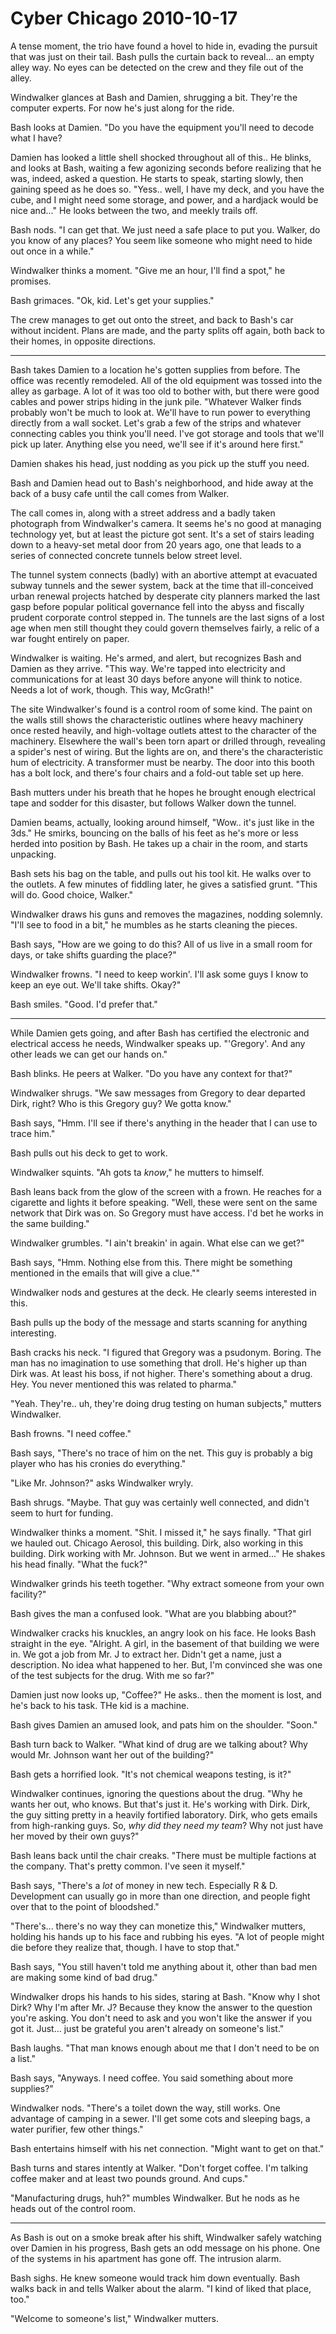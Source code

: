 <!-- TITLE: Cyber Chicago 2010-10-17 -->
<!-- SUBTITLE: A game log for Cyber Chicago -->

# Cyber Chicago 2010-10-17

A tense moment, the trio have found a hovel to hide in, evading the pursuit that was just on their tail. Bash pulls the curtain back to reveal... an empty alley way. No eyes can be detected on the crew and they file out of the alley.

Windwalker glances at Bash and Damien, shrugging a bit. They're the computer experts. For now he's just along for the ride.

Bash looks at Damien. "Do you have the equipment you'll need to decode what I have?

Damien has looked a little shell shocked throughout all of this.. He blinks, and looks at Bash, waiting a few agonizing seconds before realizing that he was, indeed, asked a question. He starts to speak, starting slowly, then gaining speed as he does so. "Yess.. well, I have my deck, and you have the cube, and I might need some storage, and power, and a hardjack would be nice and..." He looks between the two, and meekly trails off.

Bash nods. "I can get that. We just need a safe place to put you. Walker, do you know of any places? You seem like someone who might need to hide out once in a while."

Windwalker thinks a moment. "Give me an hour, I'll find a spot," he promises.

Bash grimaces. "Ok, kid. Let's get your supplies."

The crew manages to get out onto the street, and back to Bash's car without incident. Plans are made, and the party splits off again, both back to their homes, in opposite directions.

---

Bash takes Damien to a location he's gotten supplies from before. The office was recently remodeled. All of the old equipment was tossed into the alley as garbage. A lot of it was too old to bother with, but there were good cables and power strips hiding in the junk pile. "Whatever Walker finds probably won't be much to look at. We'll have to run power to everything directly from a wall socket. Let's grab a few of the strips and whatever connecting cables you think you'll need. I've got storage and tools that we'll pick up later. Anything else you need, we'll see if it's around here first."

Damien shakes his head, just nodding as you pick up the stuff you need.

Bash and Damien head out to Bash's neighborhood, and hide away at the back of a busy cafe until the call comes from Walker.

The call comes in, along with a street address and a badly taken photograph from Windwalker's camera. It seems he's no good at managing technology yet, but at least the picture got sent. It's a set of stairs leading down to a heavy-set metal door from 20 years ago, one that leads to a series of connected concrete tunnels below street level.

The tunnel system connects (badly) with an abortive attempt at evacuated subway tunnels and the sewer system, back at the time that ill-conceived urban renewal projects hatched by desperate city planners marked the last gasp before popular political governance fell into the abyss and fiscally prudent corporate control stepped in. The tunnels are the last signs of a lost age when men still thought they could govern themselves fairly, a relic of a war fought entirely on paper.

Windwalker is waiting. He's armed, and alert, but recognizes Bash and Damien as they arrive. "This way. We're tapped into electricity and communications for at least 30 days before anyone will think to notice. Needs a lot of work, though. This way, McGrath!"

The site Windwalker's found is a control room of some kind. The paint on the walls still shows the characteristic outlines where heavy machinery once rested heavily, and high-voltage outlets attest to the character of the machinery. Elsewhere the wall's been torn apart or drilled through, revealing a spider's nest of wiring. But the lights are on, and there's the characteristic hum of electricity. A transformer must be nearby. The door into this booth has a bolt lock, and there's four chairs and a fold-out table set up here.

Bash mutters under his breath that he hopes he brought enough electrical tape and sodder for this disaster, but follows Walker down the tunnel.

Damien beams, actually, looking around himself, "Wow.. it's just like in the 3ds." He smirks, bouncing on the balls of his feet as he's more or less herded into position by Bash. He takes up a chair in the room, and starts unpacking.

Bash sets his bag on the table, and pulls out his tool kit. He walks over to the outlets. A few minutes of fiddling later, he gives a satisfied grunt. "This will do. Good choice, Walker."

Windwalker draws his guns and removes the magazines, nodding solemnly. "I'll see to food in a bit," he mumbles as he starts cleaning the pieces.

Bash says, "How are we going to do this? All of us live in a small room for days, or take shifts guarding the place?"

Windwalker frowns. "I need to keep workin'. I'll ask some guys I know to keep an eye out. We'll take shifts. Okay?"

Bash smiles. "Good. I'd prefer that."

---

While Damien gets going, and after Bash has certified the electronic and electrical access he needs, Windwalker speaks up. "'Gregory'. And any other leads we can get our hands on."

Bash blinks. He peers at Walker. "Do you have any context for that?"

Windwalker shrugs. "We saw messages from Gregory to dear departed Dirk, right? Who is this Gregory guy? We gotta know."

Bash says, "Hmm. I'll see if there's anything in the header that I can use to trace him."

Bash pulls out his deck to get to work.

Windwalker squints. "Ah gots ta _know_," he mutters to himself.

Bash leans back from the glow of the screen with a frown. He reaches for a cigarette and lights it before speaking. "Well, these were sent on the same network that Dirk was on. So Gregory must have access. I'd bet he works in the same building."

Windwalker grumbles. "I ain't breakin' in again. What else can we get?"

Bash says, "Hmm. Nothing else from this. There might be something mentioned in the emails that will give a clue.""

Windwalker nods and gestures at the deck. He clearly seems interested in this.

Bash pulls up the body of the message and starts scanning for anything interesting.

Bash cracks his neck. "I figured that Gregory was a psudonym. Boring. The man has no imagination to use something that droll. He's higher up than Dirk was. At least his boss, if not higher. There's something about a drug. Hey. You never mentioned this was related to pharma."

"Yeah. They're.. uh, they're doing drug testing on human subjects," mutters Windwalker.

Bash frowns. "I need coffee."

Bash says, "There's no trace of him on the net. This guy is probably a big player who has his cronies do everything."

"Like Mr. Johnson?" asks Windwalker wryly.

Bash shrugs. "Maybe. That guy was certainly well connected, and didn't seem to hurt for funding.

Windwalker thinks a moment. "Shit. I missed it," he says finally. "That girl we hauled out. Chicago Aerosol, this building. Dirk, also working in this building. Dirk working with Mr. Johnson. But we went in armed..." He shakes his head finally. "What the fuck?"

Windwalker grinds his teeth together. "Why extract someone from your own facility?"

Bash gives the man a confused look. "What are you blabbing about?"

Windwalker cracks his knuckles, an angry look on his face. He looks Bash straight in the eye. "Alright. A girl, in the basement of that building we were in. We got a job from Mr. J to extract her. Didn't get a name, just a description. No idea what happened to her. But, I'm convinced she was one of the test subjects for the drug. With me so far?"

Damien just now looks up, "Coffee?" He asks.. then the moment is lost, and he's back to his task. THe kid is a machine.

Bash gives Damien an amused look, and pats him on the shoulder. "Soon."

Bash turn back to Walker. "What kind of drug are we talking about? Why would Mr. Johnson want her out of the building?"

Bash gets a horrified look. "It's not chemical weapons testing, is it?"

Windwalker continues, ignoring the questions about the drug. "Why he wants her out, who knows. But that's just it. He's working with Dirk. Dirk, the guy sitting pretty in a heavily fortified laboratory. Dirk, who gets emails from high-ranking guys. So, _why did they need my team_? Why not just have her moved by their own guys?"

Bash leans back until the chair creaks. "There must be multiple factions at the company. That's pretty common. I've seen it myself."

Bash says, "There's a _lot_ of money in new tech. Especially R & D. Development can usually go in more than one direction, and people fight over that to the point of bloodshed."

"There's... there's no way they can monetize this," Windwalker mutters, holding his hands up to his face and rubbing his eyes. "A lot of people might die before they realize that, though. I have to stop that."

Bash says, "You still haven't told me anything about it, other than bad men are making some kind of bad drug."

Windwalker drops his hands to his sides, staring at Bash. "Know why I shot Dirk? Why I'm after Mr. J? Because they know the answer to the question you're asking. You don't need to ask and you won't like the answer if you got it. Just... just be grateful you aren't already on someone's list."

Bash laughs. "That man knows enough about me that I don't need to be on a list."

Bash says, "Anyways. I need coffee. You said something about more supplies?"

Windwalker nods. "There's a toilet down the way, still works. One advantage of camping in a sewer. I'll get some cots and sleeping bags, a water purifier, few other things."

Bash entertains himself with his net connection. "Might want to get on that."

Bash turns and stares intently at Walker. "Don't forget coffee. I'm talking coffee maker and at least two pounds ground. And cups."

"Manufacturing drugs, huh?" mumbles Windwalker. But he nods as he heads out of the control room.

---

As Bash is out on a smoke break after his shift, Windwalker safely watching over Damien in his progress, Bash gets an odd message on his phone. One of the systems in his apartment has gone off. The intrusion alarm.

Bash sighs. He knew someone would track him down eventually. Bash walks back in and tells Walker about the alarm. "I kind of liked that place, too."

"Welcome to someone's list," Windwalker mutters.